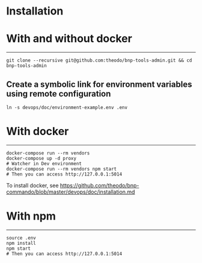 Installation
============

# With and without docker
-----------------
```
git clone --recursive git@github.com:theodo/bnp-tools-admin.git && cd bnp-tools-admin
```

## Create a symbolic link for environment variables using remote configuration
```
ln -s devops/doc/environment-example.env .env
```


# With docker
-----------------
```
docker-compose run --rm vendors
docker-compose up -d proxy
# Watcher in Dev environment
docker-compose run --rm vendors npm start
# Then you can access http://127.0.0.1:5014
```

To install docker, see https://github.com/theodo/bnp-commando/blob/master/devops/doc/installation.md


# With npm
--------
```
source .env
npm install
npm start
# Then you can access http://127.0.0.1:5014
```
